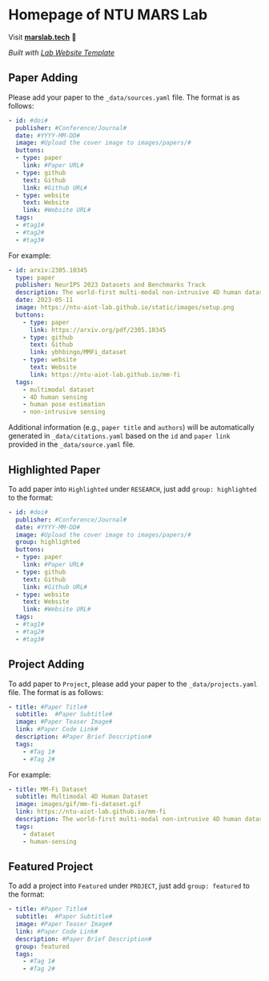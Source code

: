
# Homepage of NTU MARS Lab

Visit **[marslab.tech](http://marslab.tech)** 🚀

_Built with [Lab Website Template](https://greene-lab.gitbook.io/lab-website-template-docs)_

<!--
## Paper Adding
Please add your paper to the `_data/citations.yaml` file. The format is as follows:
```yaml
- id: #doi#
  title: #Title of the Paper#
  authors: 
  - #Author1#
  - #Author2#
  - #Author3#
  publisher: #Conference/Journal#
  date: #YYYY-MM-DD#
  link: #Paper URL#
  image: #Upload the cover image to images/papers/#
  buttons:
  - type: paper
    link: #Paper URL#
  - type: github
    text: Github
    link: #Github URL#
  - type: website
    text: Website
    link: #Website URL#
  tags:
  - #tag1#
  - #tag2#
  - #tag3#
  plugin: sources.py
  file: sources.yaml
```
Also, add your paper to the `_data/sources.yaml` file. The data should be aligned with which written in `_data/citations.yaml`. The format is as follows:
```yaml
- id: #doi#
  publisher: #Conference/Journal#
  date: #YYYY-MM-DD#
  image: #Upload the cover image to images/papers/#
  buttons:
  - type: paper
    link: #Paper URL#
  - type: github
    text: Github
    link: #Github URL#
  - type: website
    text: Website
    link: #Website URL#
  tags:
  - #tag1#
  - #tag2#
  - #tag3#
```
-->

## Paper Adding
Please add your paper to the `_data/sources.yaml` file. The format is as follows:
```yaml
- id: #doi#
  publisher: #Conference/Journal#
  date: #YYYY-MM-DD#
  image: #Upload the cover image to images/papers/#
  buttons:
  - type: paper
    link: #Paper URL#
  - type: github
    text: Github
    link: #Github URL#
  - type: website
    text: Website
    link: #Website URL#
  tags:
  - #tag1#
  - #tag2#
  - #tag3#
```
For example:
```yaml
- id: arxiv:2305.10345
  type: paper
  publisher: NeurIPS 2023 Datasets and Benchmarks Track
  description: The world-first multi-modal non-intrusive 4D human dataset (RGB, Depth, LiDAR, mmWave, WiFi).
  date: 2023-05-11
  image: https://ntu-aiot-lab.github.io/static/images/setup.png
  buttons:
    - type: paper
      link: https://arxiv.org/pdf/2305.10345
    - type: github
      text: Github
      link: ybhbingo/MMFi_dataset
    - type: website
      text: Website
      link: https://ntu-aiot-lab.github.io/mm-fi
  tags:
    - multimodal dataset
    - 4D human sensing
    - human pose estimation
    - non-intrusive sensing
```
Additional information (e.g., `paper title` and `authors`) will be automatically generated in `_data/citations.yaml` based on the `id` and `paper link` provided in the `_data/source.yaml` file.
## Highlighted Paper
To add paper into `Highlighted` under `RESEARCH`, just add `group: highlighted` to the format:
```yaml
- id: #doi#
  publisher: #Conference/Journal#
  date: #YYYY-MM-DD#
  image: #Upload the cover image to images/papers/#
  group: highlighted
  buttons:
  - type: paper
    link: #Paper URL#
  - type: github
    text: Github
    link: #Github URL#
  - type: website
    text: Website
    link: #Website URL#
  tags:
  - #tag1#
  - #tag2#
  - #tag3#
```
## Project Adding
To add paper to `Project`, please add your paper to the `_data/projects.yaml` file. The format is as follows:
```yaml
- title: #Paper Title#
  subtitle:  #Paper Subtitle#
  image: #Paper Teaser Image#
  link: #Paper Code Link#
  description: #Paper Brief Description#
  tags:
    - #Tag 1#
    - #Tag 2#
```
For example:
```yaml
- title: MM-Fi Dataset
  subtitle: Multimodal 4D Human Dataset
  image: images/gif/mm-fi-dataset.gif
  link: https://ntu-aiot-lab.github.io/mm-fi
  description: The world-first multi-modal non-intrusive 4D human dataset (RGB, Depth, LiDAR, mmWave, WiFi).
  tags:
    - dataset
    - human-sensing
```
## Featured Project
To add a project into `Featured` under `PROJECT`, just add `group: featured` to the format:
```yaml
- title: #Paper Title#
  subtitle:  #Paper Subtitle#
  image: #Paper Teaser Image#
  link: #Paper Code Link#
  description: #Paper Brief Description#
  group: featured
  tags:
    - #Tag 1#
    - #Tag 2#
```


